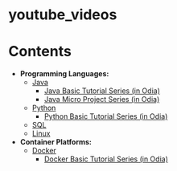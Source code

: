 # youtube_videos

# Contents

- **Programming Languages:**
  - [Java](./java/README.md)
    - [Java Basic Tutorial Series (in Odia)](./java/tutorials_java/yt_basic/odia/README.md)
    - [Java Micro Project Series (in Odia)](./java/micro_projects/odia/README.md)
  - [Python](./python/README.md)
    - [Python Basic Tutorial Series (in Odia)](./python/tutorials_python/yt_basic/odia/README.md)
  - [SQL](./sql/README.md)
  - [Linux](./linux/README.md)
- **Container Platforms:**
  - [Docker](./docker/README.md)
    - [Docker Basic Tutorial Series (in Odia)](./docker/tutorials_docker/yt_basic/odia/README.md)
